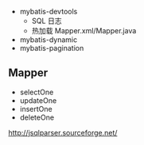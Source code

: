 - mybatis-devtools
    - SQL 日志
    - 热加载 Mapper.xml/Mapper.java
- mybatis-dynamic
- mybatis-pagination


## Mapper
- selectOne
- updateOne
- insertOne
- deleteOne

http://jsqlparser.sourceforge.net/